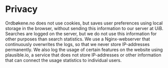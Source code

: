 # Privacy
Ordbøkene.no does not use cookies, but saves user preferences using local storage in the browser, without sending this information to our server at UiB. Searches are logged on the server, but we do not use this information for other purposes than search statistics. We use a Nginx-webserver that continuously overwrites the logs, so that we never store IP-addresses permanently. We also log the usage of certain features on the website using plausible.io, a service that does not store IP-addresses or other information that can connect the usage statistics to individual users.